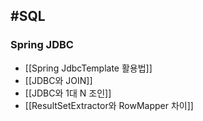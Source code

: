 ## #SQL 

### Spring JDBC
- [[Spring JdbcTemplate 활용법]]
- [[JDBC와 JOIN]]
- [[JDBC와 1대 N 조인]]
- [[ResultSetExtractor와 RowMapper 차이]]
